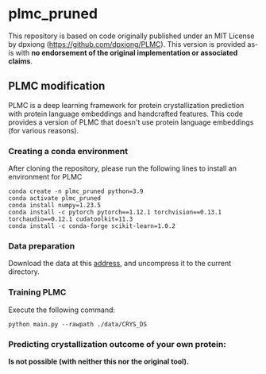 # plmc_pruned
This repository is based on code originally published under an MIT License by dpxiong (https://github.com/dpxiong/PLMC). This version is provided as-is with **no endorsement of the original implementation or associated claims**.

## PLMC modification
PLMC is a deep learning framework for protein crystallization prediction with protein language embeddings and handcrafted features. This code provides a version of PLMC that doesn't use protein language embeddings (for various reasons).

### Creating a conda environment
After cloning the repository, please run the following lines to install an environment for PLMC
```
conda create -n plmc_pruned python=3.9
conda activate plmc_pruned
conda install numpy=1.23.5
conda install -c pytorch pytorch==1.12.1 torchvision==0.13.1 torchaudio==0.12.1 cudatoolkit=11.3
conda install -c conda-forge scikit-learn=1.0.2
```

### Data preparation
Download the data at this [address](https://zenodo.org/record/6475529/), and uncompress it to the current directory.

### Training PLMC
Execute the following command:
```
python main.py --rawpath ./data/CRYS_DS
```

### Predicting crystallization outcome of your own protein:
**Is not possible (with neither this nor the original tool).**
